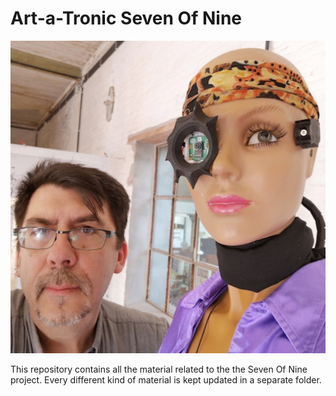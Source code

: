 # Art-a-Tronic Seven Of Nine

![Beta Version](images/SevenOfNine-Selfie.jpg)

This repository contains all the material related to the the Seven Of Nine project. Every different kind of material is kept updated in a separate folder.



